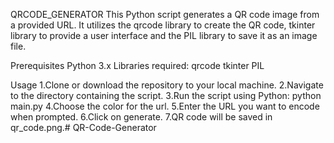 QRCODE_GENERATOR
This Python script generates a QR code image from a provided URL. It utilizes the qrcode library to create the QR code, tkinter library to provide a user interface and the PIL library to save it as an image file.

Prerequisites
Python 3.x Libraries required: qrcode tkinter PIL

Usage
1.Clone or download the repository to your local machine.
2.Navigate to the directory containing the script.
3.Run the script using Python: python main.py
4.Choose the color for the url.
5.Enter the URL you want to encode when prompted.
6.Click on generate.
7.QR code will be saved in qr_code.png.# QR-Code-Generator
